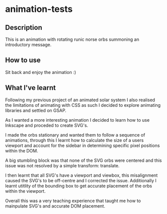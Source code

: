 # animation-tests

## Description
This is an animation with rotating runic norse orbs summoning an introductory message.

## How to use

Sit back and enjoy the animation :)

## What I've learnt

Following my previous project of an animated solar system I also realised the limitations of animating with CSS as such I decided to explore animating libraries and settled on GSAP.

As I wanted a more interesting animation I decided to learn how to use Inkscape and proceded to create SVG's.

I made the orbs stationary and wanted them to follow a sequence of animations, through this I learnt how to calculate the size of a users viewport and account for the sidebar in determining specific pixel positions within the DOM.

A big stumbling block was that none of the SVG orbs were centered and this issue was not resolved by a simple transform: translate.

I then learnt that all SVG's have a viewport and viewbox, this misalignment caused the SVG's to be off-centre and I corrected the issue. Additionally I learnt utitlity of the bounding box to get accurate placement of the orbs within the viewport.

Overall this was a very teaching experience that taught me how to mainpulate SVG's and accurate DOM placement.
